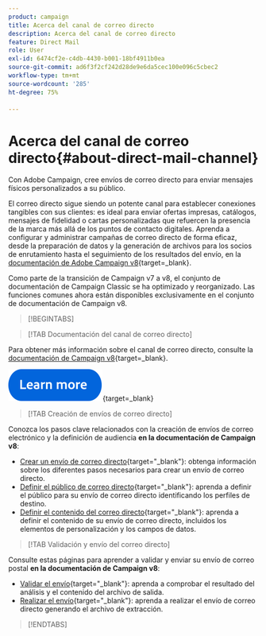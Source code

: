 ```yaml
---
product: campaign
title: Acerca del canal de correo directo
description: Acerca del canal de correo directo
feature: Direct Mail
role: User
exl-id: 6474cf2e-c4db-4430-b001-18bf4911b0ea
source-git-commit: ad6f3f2cf242d28de9e6da5cec100e096c5cbec2
workflow-type: tm+mt
source-wordcount: '285'
ht-degree: 75%

---
```



# Acerca del canal de correo directo{#about-direct-mail-channel}

Con Adobe Campaign, cree envíos de correo directo para enviar mensajes físicos personalizados a su público.

El correo directo sigue siendo un potente canal para establecer conexiones tangibles con sus clientes: es ideal para enviar ofertas impresas, catálogos, mensajes de fidelidad o cartas personalizadas que refuercen la presencia de la marca más allá de los puntos de contacto digitales. Aprenda a configurar y administrar campañas de correo directo de forma eficaz, desde la preparación de datos y la generación de archivos para los socios de enrutamiento hasta el seguimiento de los resultados del envío, en la [documentación de Adobe Campaign v8](https://experienceleague.adobe.com/docs/campaign/campaign-v8/send/direct-mail.html?lang=es){target=_blank}.

Como parte de la transición de Campaign v7 a v8, el conjunto de documentación de Campaign Classic se ha optimizado y reorganizado. Las funciones comunes ahora están disponibles exclusivamente en el conjunto de documentación de Campaign v8.

>[!BEGINTABS]

>[!TAB Documentación del canal de correo directo]

Para obtener más información sobre el canal de correo directo, consulte la [documentación de Campaign v8](https://experienceleague.adobe.com/docs/campaign/campaign-v8/send/direct-mail.html?lang=es){target=_blank}.


[![imagen](../../assets/do-not-localize/learn-more-button.svg)](https://experienceleague.adobe.com/docs/campaign/campaign-v8/send/direct-mail.html?lang=es){target=_blank}


>[!TAB Creación de envíos de correo directo]

Conozca los pasos clave relacionados con la creación de envíos de correo electrónico y la definición de audiencia **en la documentación de Campaign v8**:

* [Crear un envío de correo directo](https://experienceleague.adobe.com/docs/campaign/campaign-v8/send/direct-mail.html?lang=es#creating-a-direct-mail-delivery){target="_blank"}: obtenga información sobre los diferentes pasos necesarios para crear un envío de correo directo.
* [Definir el público de correo directo](https://experienceleague.adobe.com/docs/campaign/campaign-v8/send/direct-mail.html?lang=es#creating-a-direct-mail-delivery#defining-the-direct-mail-audience){target="_blank"}: aprenda a definir el público para su envío de correo directo identificando los perfiles de destino.
* [Definir el contenido del correo directo](https://experienceleague.adobe.com/docs/campaign/campaign-v8/send/direct-mail.html?lang=es#creating-a-direct-mail-delivery#defining-the-direct-mail-content){target="_blank"}: aprenda a definir el contenido de su envío de correo directo, incluidos los elementos de personalización y los campos de datos.

>[!TAB Validación y envío del correo directo]

Consulte estas páginas para aprender a validar y enviar su envío de correo postal **en la documentación de Campaign v8**:

* [Validar el envío](https://experienceleague.adobe.com/docs/campaign/campaign-v8/send/direct-mail.html#creating-a-direct-mail-delivery#validating){target="_blank"}: aprenda a comprobar el resultado del análisis y el contenido del archivo de salida.
* [Realizar el envío](https://experienceleague.adobe.com/docs/campaign/campaign-v8/send/direct-mail.html#creating-a-direct-mail-delivery#start-delivery){target="_blank"}: aprenda a realizar el envío de correo directo generando el archivo de extracción.



>[!ENDTABS]